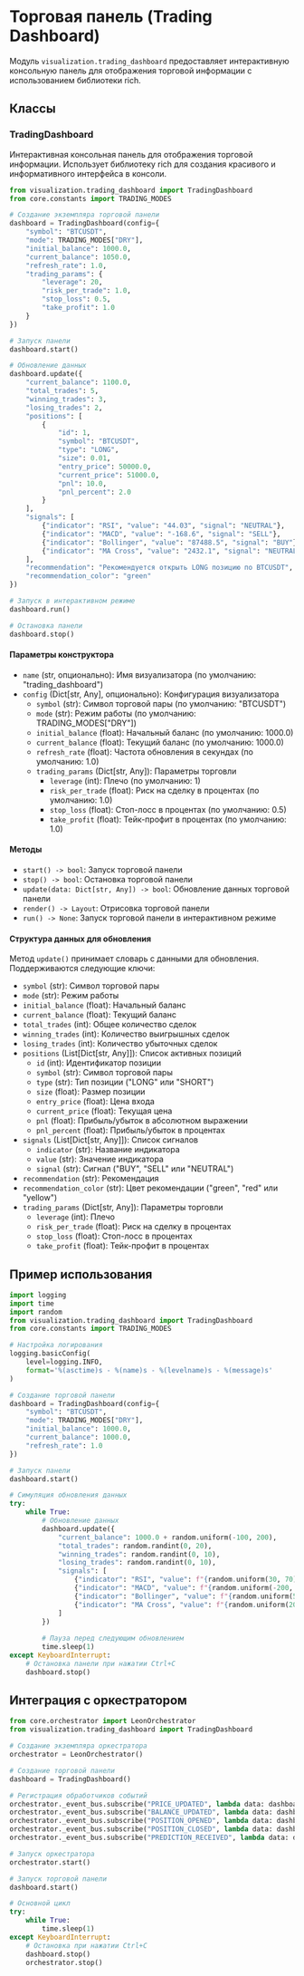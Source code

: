 # Торговая панель (Trading Dashboard)

Модуль `visualization.trading_dashboard` предоставляет интерактивную консольную панель для отображения торговой информации с использованием библиотеки rich.

## Классы

### TradingDashboard

Интерактивная консольная панель для отображения торговой информации. Использует библиотеку rich для создания красивого и информативного интерфейса в консоли.

```python
from visualization.trading_dashboard import TradingDashboard
from core.constants import TRADING_MODES

# Создание экземпляра торговой панели
dashboard = TradingDashboard(config={
    "symbol": "BTCUSDT",
    "mode": TRADING_MODES["DRY"],
    "initial_balance": 1000.0,
    "current_balance": 1050.0,
    "refresh_rate": 1.0,
    "trading_params": {
        "leverage": 20,
        "risk_per_trade": 1.0,
        "stop_loss": 0.5,
        "take_profit": 1.0
    }
})

# Запуск панели
dashboard.start()

# Обновление данных
dashboard.update({
    "current_balance": 1100.0,
    "total_trades": 5,
    "winning_trades": 3,
    "losing_trades": 2,
    "positions": [
        {
            "id": 1,
            "symbol": "BTCUSDT",
            "type": "LONG",
            "size": 0.01,
            "entry_price": 50000.0,
            "current_price": 51000.0,
            "pnl": 10.0,
            "pnl_percent": 2.0
        }
    ],
    "signals": [
        {"indicator": "RSI", "value": "44.03", "signal": "NEUTRAL"},
        {"indicator": "MACD", "value": "-168.6", "signal": "SELL"},
        {"indicator": "Bollinger", "value": "87488.5", "signal": "BUY"},
        {"indicator": "MA Cross", "value": "2432.1", "signal": "NEUTRAL"}
    ],
    "recommendation": "Рекомендуется открыть LONG позицию по BTCUSDT",
    "recommendation_color": "green"
})

# Запуск в интерактивном режиме
dashboard.run()

# Остановка панели
dashboard.stop()
```

#### Параметры конструктора

- `name` (str, опционально): Имя визуализатора (по умолчанию: "trading_dashboard")
- `config` (Dict[str, Any], опционально): Конфигурация визуализатора
  - `symbol` (str): Символ торговой пары (по умолчанию: "BTCUSDT")
  - `mode` (str): Режим работы (по умолчанию: TRADING_MODES["DRY"])
  - `initial_balance` (float): Начальный баланс (по умолчанию: 1000.0)
  - `current_balance` (float): Текущий баланс (по умолчанию: 1000.0)
  - `refresh_rate` (float): Частота обновления в секундах (по умолчанию: 1.0)
  - `trading_params` (Dict[str, Any]): Параметры торговли
    - `leverage` (int): Плечо (по умолчанию: 1)
    - `risk_per_trade` (float): Риск на сделку в процентах (по умолчанию: 1.0)
    - `stop_loss` (float): Стоп-лосс в процентах (по умолчанию: 0.5)
    - `take_profit` (float): Тейк-профит в процентах (по умолчанию: 1.0)

#### Методы

- `start() -> bool`: Запуск торговой панели
- `stop() -> bool`: Остановка торговой панели
- `update(data: Dict[str, Any]) -> bool`: Обновление данных торговой панели
- `render() -> Layout`: Отрисовка торговой панели
- `run() -> None`: Запуск торговой панели в интерактивном режиме

#### Структура данных для обновления

Метод `update()` принимает словарь с данными для обновления. Поддерживаются следующие ключи:

- `symbol` (str): Символ торговой пары
- `mode` (str): Режим работы
- `initial_balance` (float): Начальный баланс
- `current_balance` (float): Текущий баланс
- `total_trades` (int): Общее количество сделок
- `winning_trades` (int): Количество выигрышных сделок
- `losing_trades` (int): Количество убыточных сделок
- `positions` (List[Dict[str, Any]]): Список активных позиций
  - `id` (int): Идентификатор позиции
  - `symbol` (str): Символ торговой пары
  - `type` (str): Тип позиции ("LONG" или "SHORT")
  - `size` (float): Размер позиции
  - `entry_price` (float): Цена входа
  - `current_price` (float): Текущая цена
  - `pnl` (float): Прибыль/убыток в абсолютном выражении
  - `pnl_percent` (float): Прибыль/убыток в процентах
- `signals` (List[Dict[str, Any]]): Список сигналов
  - `indicator` (str): Название индикатора
  - `value` (str): Значение индикатора
  - `signal` (str): Сигнал ("BUY", "SELL" или "NEUTRAL")
- `recommendation` (str): Рекомендация
- `recommendation_color` (str): Цвет рекомендации ("green", "red" или "yellow")
- `trading_params` (Dict[str, Any]): Параметры торговли
  - `leverage` (int): Плечо
  - `risk_per_trade` (float): Риск на сделку в процентах
  - `stop_loss` (float): Стоп-лосс в процентах
  - `take_profit` (float): Тейк-профит в процентах

## Пример использования

```python
import logging
import time
import random
from visualization.trading_dashboard import TradingDashboard
from core.constants import TRADING_MODES

# Настройка логирования
logging.basicConfig(
    level=logging.INFO,
    format='%(asctime)s - %(name)s - %(levelname)s - %(message)s'
)

# Создание торговой панели
dashboard = TradingDashboard(config={
    "symbol": "BTCUSDT",
    "mode": TRADING_MODES["DRY"],
    "initial_balance": 1000.0,
    "current_balance": 1000.0,
    "refresh_rate": 1.0
})

# Запуск панели
dashboard.start()

# Симуляция обновления данных
try:
    while True:
        # Обновление данных
        dashboard.update({
            "current_balance": 1000.0 + random.uniform(-100, 200),
            "total_trades": random.randint(0, 20),
            "winning_trades": random.randint(0, 10),
            "losing_trades": random.randint(0, 10),
            "signals": [
                {"indicator": "RSI", "value": f"{random.uniform(30, 70):.2f}", "signal": random.choice(["BUY", "SELL", "NEUTRAL"])},
                {"indicator": "MACD", "value": f"{random.uniform(-200, 200):.2f}", "signal": random.choice(["BUY", "SELL", "NEUTRAL"])},
                {"indicator": "Bollinger", "value": f"{random.uniform(50000, 100000):.2f}", "signal": random.choice(["BUY", "SELL", "NEUTRAL"])},
                {"indicator": "MA Cross", "value": f"{random.uniform(2000, 3000):.2f}", "signal": random.choice(["BUY", "SELL", "NEUTRAL"])}
            ]
        })
        
        # Пауза перед следующим обновлением
        time.sleep(1)
except KeyboardInterrupt:
    # Остановка панели при нажатии Ctrl+C
    dashboard.stop()
```

## Интеграция с оркестратором

```python
from core.orchestrator import LeonOrchestrator
from visualization.trading_dashboard import TradingDashboard

# Создание экземпляра оркестратора
orchestrator = LeonOrchestrator()

# Создание торговой панели
dashboard = TradingDashboard()

# Регистрация обработчиков событий
orchestrator._event_bus.subscribe("PRICE_UPDATED", lambda data: dashboard.update({"current_price": data["price"]}))
orchestrator._event_bus.subscribe("BALANCE_UPDATED", lambda data: dashboard.update({"current_balance": data["balance"]}))
orchestrator._event_bus.subscribe("POSITION_OPENED", lambda data: dashboard.update({"positions": orchestrator.get_positions()}))
orchestrator._event_bus.subscribe("POSITION_CLOSED", lambda data: dashboard.update({"positions": orchestrator.get_positions()}))
orchestrator._event_bus.subscribe("PREDICTION_RECEIVED", lambda data: dashboard.update({"signals": data["signals"]}))

# Запуск оркестратора
orchestrator.start()

# Запуск торговой панели
dashboard.start()

# Основной цикл
try:
    while True:
        time.sleep(1)
except KeyboardInterrupt:
    # Остановка при нажатии Ctrl+C
    dashboard.stop()
    orchestrator.stop() 